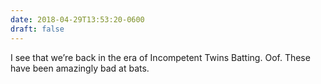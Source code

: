 ```yaml
---
date: 2018-04-29T13:53:20-0600
draft: false
---
```




I see that we’re back in the era of Incompetent Twins Batting. Oof. These have been amazingly bad at bats.



